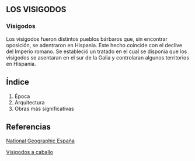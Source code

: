 ## LOS VISIGODOS

### Visigodos

Los visigodos fueron distintos pueblos bárbaros que, sin encontrar oposición, se adentraron en Hispania. Este hecho coincide con el declive del Imperio romano. Se estableció un tratado en el cual se disponía que los visigodos se asentaran en el sur de la Galia y controlaran algunos territorios en Hispania.

## Índice

1. Época
2. Arquitectura
3. Obras más significativas

## Referencias

[National Geographic España](https://www.nationalgeographic.com.es/)

[Visigodos a caballo](Visigodos.jpg)
